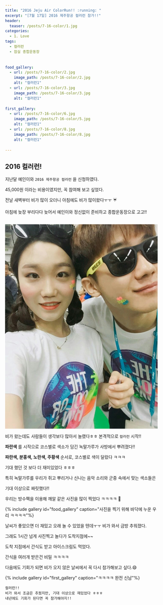 ```yaml
---
title: "2016 Jeju Air ColorRun!! :running: "
excerpt: "[7월 17일] 2016 제주항공 컬러런 참가!!"
header:
  teaser: /posts/7-16-color/1.jpg
categories:
  - 1. Love
tags:
  - 컬러런
  - 잠실 종합운동장


food_gallery:
  - url: /posts/7-16-color/2.jpg
    image_path: /posts/7-16-color/2.jpg
    alt: "컬러런1"
  - url: /posts/7-16-color/3.jpg
    image_path: /posts/7-16-color/3.jpg
    alt: "컬러런1"

first_gallery:
  - url: /posts/7-16-color/6.jpg
    image_path: /posts/7-16-color/5.jpg
    alt: "컬러런1"
  - url: /posts/7-16-color/8.jpg
    image_path: /posts/7-16-color/8.jpg
    alt: "컬러런1"

---
```


## 2016 컬러런!

지난달 예인이와 `2016 제주항공 컬러런` 을 신청하였다.

45,000원 이라는 비용이였지만, 꼭 참여해 보고 싶었다.

전날 새벽부터 비가 많이 오더니 아침에도 비가 많이왔다ㅜㅜ :umbrella:

아침에 늦장 부리다다 늦어서 예인이와 정신없이 준비하고 종합운동장으로 고고!!

<br>
<img src="/images/posts/7-16-color/1.jpg" width="500" align="center">

비가 왔는데도 사람들이 생각보다 많아서 놀랬다ㅎㅎ 본격적으로 `컬러런` 시작!!

**파란색** 를 시작으로 코스별로 색소가 담긴 녹말가루가 사방에서 뿌려졌다!!

**파란색, 분홍색, 노란색, 주황색** 순서로, 코스별로 색이 달랐다 ㅋㅋㅋ

기대 했던 것 보다 더 재미있었다 ㅎㅎㅎ

특히 녹말가루를 우리가 쥐고 뿌리거나 신나는 음악 소리와 군중 속에서 맞는 색소들은

기대 이상으로 짜릿했다!!

우리는 방수팩을 이용해 깨알 같은 사진을 많이 찍었다 ㅋㅋㅋㅋ :couple_with_heart:

{% include gallery id="food_gallery" caption="사진을 찍기 위해 바닥에 누운 우리 ㅋㅋㅋㅋ"%}

날씨가 좋았으면 더 재밌고 오래 놀 수 있었을 텐데ㅜㅜ 비가 와서 금방 추워졌다.

그래도 1시간 넘게 사진찍고 놀다가 도착지점에~~

도착 지점에서 간식도 받고 아이스크림도 먹었다.

간식을 여러개 받은건 비밀 ㅋㅋㅋㅋ

다음에도 기회가 되면 비가 오지 않은 날씨에서 꼭 다시 참가해보고 싶다.:smile:

{% include gallery id="first_gallery" caption="ㅋㅋㅋㅋ 완전 신남"%}

```
컬러런!!
비가 와서 조금은 추웠지만, 기대 이상으로 재밌었다 ㅎㅎㅎ
내년에도 기회가 된다면 꼭 참가해야지!!
```